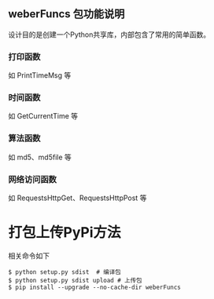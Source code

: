 
## weberFuncs 包功能说明

设计目的是创建一个Python共享库，内部包含了常用的简单函数。

### 打印函数

如 PrintTimeMsg 等

### 时间函数

如 GetCurrentTime 等

### 算法函数

如 md5、md5file 等


### 网络访问函数

如 RequestsHttpGet、RequestsHttpPost 等

# 打包上传PyPi方法

相关命令如下

````
$ python setup.py sdist  # 编译包
$ python setup.py sdist upload # 上传包
$ pip install --upgrade --no-cache-dir weberFuncs
````